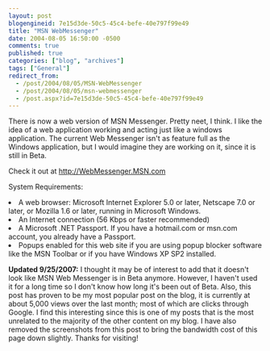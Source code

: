 ```yaml
---
layout: post
blogengineid: 7e15d3de-50c5-45c4-befe-40e797f99e49
title: "MSN WebMessenger"
date: 2004-08-05 16:50:00 -0500
comments: true
published: true
categories: ["blog", "archives"]
tags: ["General"]
redirect_from: 
  - /post/2004/08/05/MSN-WebMessenger
  - /post/2004/08/05/msn-webmessenger
  - /post.aspx?id=7e15d3de-50c5-45c4-befe-40e797f99e49
---
```

<!-- more -->

There is now a web version of MSN Messenger. Pretty neet, I think. I like the idea of a web application working and acting just like a windows application. The current Web Messenger isn't as feature full as the Windows application, but I would imagine they are working on it, since it is still in Beta.

Check it out at <A href="http://WebMessenger.MSN.com">http://WebMessenger.MSN.com</A> 

System Requirements: 
<LI>A web browser: Microsoft Internet Explorer 5.0 or later, Netscape 7.0 or later, or Mozilla 1.6 or later, running in Microsoft Windows. 
<LI>An Internet connection (56 Kbps or faster recommended) 
<LI>A Microsoft .NET Passport. If you have a hotmail.com or msn.com account, you already have a Passport. 
<LI>Popups enabled for this web site if you are using popup blocker software like the MSN Toolbar or if you have Windows XP SP2 installed. 

**Updated 9/25/2007:** I thought it may be of interest to add that it doesn't look like MSN Web Messenger is in Beta anymore. However, I haven't used it for a long time so I don't know how long it's been out of Beta. Also, this post has proven to be my most popular post on the blog, it is currently at about 5,000 views over the last month; most of which are clicks through Google. I find this interesting since this is one of my posts that is the most unrelated to the majority of the other content on my blog. I have also removed the screenshots from this post to bring the bandwidth cost of this page down slightly. Thanks for visiting!</LI>
